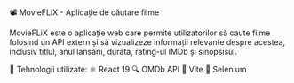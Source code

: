📽️ MovieFLiX - Aplicație de căutare filme

MovieFLiX este o aplicație web care permite utilizatorilor să caute filme folosind un API extern și să vizualizeze informații relevante despre acestea, inclusiv titlul, anul lansării, durata, rating-ul IMDb și sinopsisul.

🔧 Tehnologii utilizate:
⚛️ React 19
🔍 OMDb API
🚀 Vite
🧪 Selenium

